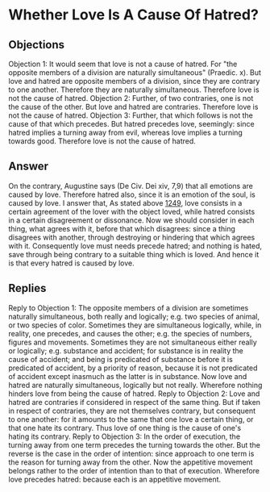 # Whether Love Is A Cause Of Hatred?
## Objections
Objection 1: It would seem that love is not a cause of hatred. For "the opposite members of a division are naturally simultaneous" (Praedic. x). But love and hatred are opposite members of a division, since they are contrary to one another. Therefore they are naturally simultaneous. Therefore love is not the cause of hatred.
Objection 2: Further, of two contraries, one is not the cause of the other. But love and hatred are contraries. Therefore love is not the cause of hatred.
Objection 3: Further, that which follows is not the cause of that which precedes. But hatred precedes love, seemingly: since hatred implies a turning away from evil, whereas love implies a turning towards good. Therefore love is not the cause of hatred.
## Answer
On the contrary, Augustine says (De Civ. Dei xiv, 7,9) that all emotions are caused by love. Therefore hatred also, since it is an emotion of the soul, is caused by love.
I answer that, As stated above [1249](A[1]), love consists in a certain agreement of the lover with the object loved, while hatred consists in a certain disagreement or dissonance. Now we should consider in each thing, what agrees with it, before that which disagrees: since a thing disagrees with another, through destroying or hindering that which agrees with it. Consequently love must needs precede hatred; and nothing is hated, save through being contrary to a suitable thing which is loved. And hence it is that every hatred is caused by love.
## Replies
Reply to Objection 1: The opposite members of a division are sometimes naturally simultaneous, both really and logically; e.g. two species of animal, or two species of color. Sometimes they are simultaneous logically, while, in reality, one precedes, and causes the other; e.g. the species of numbers, figures and movements. Sometimes they are not simultaneous either really or logically; e.g. substance and accident; for substance is in reality the cause of accident; and being is predicated of substance before it is predicated of accident, by a priority of reason, because it is not predicated of accident except inasmuch as the latter is in substance. Now love and hatred are naturally simultaneous, logically but not really. Wherefore nothing hinders love from being the cause of hatred.
Reply to Objection 2: Love and hatred are contraries if considered in respect of the same thing. But if taken in respect of contraries, they are not themselves contrary, but consequent to one another: for it amounts to the same that one love a certain thing, or that one hate its contrary. Thus love of one thing is the cause of one's hating its contrary.
Reply to Objection 3: In the order of execution, the turning away from one term precedes the turning towards the other. But the reverse is the case in the order of intention: since approach to one term is the reason for turning away from the other. Now the appetitive movement belongs rather to the order of intention than to that of execution. Wherefore love precedes hatred: because each is an appetitive movement.
